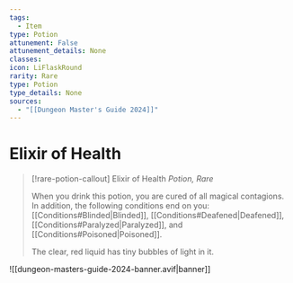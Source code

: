 ```yaml
---
tags:
  - Item
type: Potion
attunement: False
attunement_details: None
classes:
icon: LiFlaskRound
rarity: Rare
type: Potion
type_details: None
sources: 
  - "[[Dungeon Master's Guide 2024]]"
---
```

# Elixir of Health
>[!rare-potion-callout] Elixir of Health
>_Potion, Rare_
>
>When you drink this potion, you are cured of all magical contagions. In addition, the following conditions end on you: [[Conditions#Blinded\|Blinded]], [[Conditions#Deafened\|Deafened]], [[Conditions#Paralyzed\|Paralyzed]], and [[Conditions#Poisoned\|Poisoned]].
>
>The clear, red liquid has tiny bubbles of light in it.
>


![[dungeon-masters-guide-2024-banner.avif|banner]]